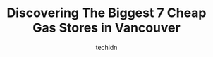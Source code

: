 ---
layout: ampstory
image: https://i0.wp.com/www.auto.or.id/wp-content/uploads/2023/06/petro-canada-0-vancouver-1686322369.jpeg?resize=640,853
author: techidn
featured: false
description: Vancouver, British Columbia, Canada is a haven for Cheap Gas enthusiasts, boasting an impressive array of 7 top-notch establishments. Whether youre a seasoned connoisseur or simply curious 
title: Discovering The Biggest 7 Cheap Gas Stores in Vancouver
cover:
   title: Discovering The Biggest 7 Cheap Gas Stores in Vancouver
   subtitle: AUTO.OR.ID
   background: https://www.auto.or.id/wp-content/uploads/2023/06/petro-canada-0-vancouver-1686322369.jpeg

pages: 
 - layout: thirds
   top: <h1>#1 Esso</h1>
   bottom: "<p>Dont go here to get your car washed. They do not maintain the machines properly. Management does not offer refunds or another car wash.</p>"
   background: https://www.auto.or.id/wp-content/uploads/2023/06/petro-canada-1-vancouver-1686322370.jpeg
   backgroundblur: true
 - layout: thirds
   top: <h1>#2 Super Save Gas Station</h1>
   bottom: "<p>1317 E 12th Ave, Vancouver, BC V5N 2A1, Canada</p>"
   background: https://www.auto.or.id/wp-content/uploads/2023/06/petro-canada-2-vancouver-1686322371.jpeg
   cta:
      link: https://www.auto.or.id/discovering-the-biggest-7-cheap-gas-stores-in-vancouver/
      text: Discovering The Biggest 7 Cheap Gas Stores in Vancouver
 - layout: thirds
   top: <h1>#3 Petro-Canada</h1>
   bottom: "<p>1289 E Broadway, Vancouver, BC V5T 1Y8, Canada</p>"
   background: https://images.unsplash.com/photo-1637160969382-6562ca0d1435?ixlib=rb-4.0.3&ixid=MnwxMjA3fDB8MHxwaG90by1wYWdlfHx8fGVufDB8fHx8&auto=format&fit=crop&w=640&h=853&q=80
   cta:
      link: https://www.auto.or.id/discovering-the-biggest-7-cheap-gas-stores-in-vancouver/
      text: Discovering The Biggest 7 Cheap Gas Stores in Vancouver
 - layout: thirds
   top: <h1>#4 Petro-Canada</h1>
   bottom: "<p>2890 E Hastings St, Vancouver, BC V5K 5C5, Canada</p>"
   background: https://images.unsplash.com/photo-1630686120465-89debf3b32a8?ixlib=rb-4.0.3&ixid=MnwxMjA3fDB8MHxwaG90by1wYWdlfHx8fGVufDB8fHx8&auto=format&fit=crop&w=640&h=853&q=80
   cta:
      link: https://www.auto.or.id/discovering-the-biggest-7-cheap-gas-stores-in-vancouver/
      text: Discovering The Biggest 7 Cheap Gas Stores in Vancouver
 - layout: thirds
   top: <h1>#5 Petro-Canada</h1>
   bottom: "<p>2398 E 1st Ave, Vancouver, BC V5N 1C3, Canada</p>"
   background: https://images.unsplash.com/photo-1577696467903-bee9f5ee9fe9?ixlib=rb-4.0.3&ixid=MnwxMjA3fDB8MHxwaG90by1wYWdlfHx8fGVufDB8fHx8&auto=format&fit=crop&w=640&h=853&q=80
   cta:
      link: https://www.auto.or.id/discovering-the-biggest-7-cheap-gas-stores-in-vancouver/
      text: Discovering The Biggest 7 Cheap Gas Stores in Vancouver
 - layout: thirds
   top: <h1>#6 Petro-Canada</h1>
   bottom: "<p>1675 Rupert St, Vancouver, BC V5K 4M1, Canada</p>"
   background: https://images.unsplash.com/photo-1474015977340-64a93f54a9f5?ixlib=rb-4.0.3&ixid=MnwxMjA3fDB8MHxwaG90by1wYWdlfHx8fGVufDB8fHx8&auto=format&fit=crop&w=640&h=853&q=80
   cta:
      link: https://www.auto.or.id/discovering-the-biggest-7-cheap-gas-stores-in-vancouver/
      text: Discovering The Biggest 7 Cheap Gas Stores in Vancouver
 - layout: thirds
   top: <h1>#7 Mobil</h1>
   bottom: "<p>350 SE Marine Dr, Vancouver, BC V5X 2S5, Canada</p>"
   background: https://images.unsplash.com/photo-1525609004556-c46c7d6cf023?ixlib=rb-4.0.3&ixid=MnwxMjA3fDB8MHxwaG90by1wYWdlfHx8fGVufDB8fHx8&auto=format&fit=crop&w=640&h=853&q=80
   cta:
      link: https://www.auto.or.id/discovering-the-biggest-7-cheap-gas-stores-in-vancouver/
      text: Discovering The Biggest 7 Cheap Gas Stores in Vancouver
 - layout: thirds
   middle: Continue reading...
   background: https://images.unsplash.com/photo-1607059188021-ca6664bc3c92?ixlib=rb-4.0.3&ixid=MnwxMjA3fDB8MHxwaG90by1wYWdlfHx8fGVufDB8fHx8&auto=format&fit=crop&w=640&h=853&q=80
   cta:
      link: https://www.auto.or.id/discovering-the-biggest-7-cheap-gas-stores-in-vancouver/
      text: Discovering The Biggest 7 Cheap Gas Stores in Vancouver

---
